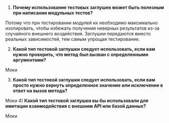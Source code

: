 1)  **Почему использование тестовых заглушек может быть полезным при написании модульных тестов?**

Потому что при тестировании модулей их необходимо максимально изолировать, чтобы избежать получения неверных результатов из-за случайного внешнего воздействия. Заглушки передаются вместо реальных зависимостей, тем самым упрощая тестирование.

2) **Какой тип тестовой заглушки следует использовать, если вам нужно проверить, что метод был вызван с определенными аргументами?**

Моки

3) **Какой тип тестовой заглушки следует использовать, если вам просто нужно вернуть определенное значение или исключение в ответ на вызов метода?**

Моки
4) **Какой тип тестовой заглушки вы бы использовали для имитации  взаимодействия с внешним API или базой данных?**

Моки